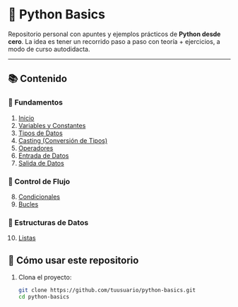 # 🐍 Python Basics

Repositorio personal con apuntes y ejemplos prácticos de **Python desde cero**.
La idea es tener un recorrido paso a paso con teoría + ejercicios, a modo de curso autodidacta.

---

## 📚 Contenido

### 🔹 Fundamentos
1. [Inicio](src/01-inicio.py)
2. [Variables y Constantes](src/02-variables_constantes.py)
3. [Tipos de Datos](src/03-tipos_datos.py)
4. [Casting (Conversión de Tipos)](src/04-casting.py)
5. [Operadores](src/05-operadores.py)
6. [Entrada de Datos](src/06-entrada_datos.py)
7. [Salida de Datos](src/07-salida_datos.py)

### 🔹 Control de Flujo
8. [Condicionales](src/08-condicionales.py)
9. [Bucles](src/09-bucles.py)

### 🔹 Estructuras de Datos
10. [Listas](src/10-estructura_listas.py)


## 🚀 Cómo usar este repositorio

1. Clona el proyecto:
   ```bash
   git clone https://github.com/tuusuario/python-basics.git
   cd python-basics
